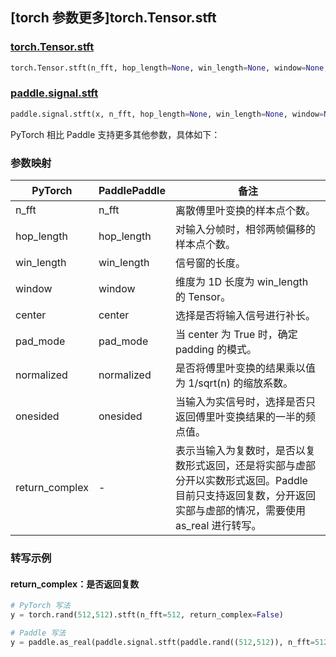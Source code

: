 ## [torch 参数更多]torch.Tensor.stft

### [torch.Tensor.stft](https://pytorch.org/docs/stable/generated/torch.Tensor.stft.html#torch.Tensor.stft)

```python
torch.Tensor.stft(n_fft, hop_length=None, win_length=None, window=None, center=True, pad_mode='reflect', normalized=False, onesided=None, return_complex=None)
```

### [paddle.signal.stft](https://www.paddlepaddle.org.cn/documentation/docs/zh/develop/api/paddle/signal/stft_cn.html)

```python
paddle.signal.stft(x, n_fft, hop_length=None, win_length=None, window=None, center=True, pad_mode='reflect', normalized=False, onesided=True, name=None)
```

PyTorch 相比 Paddle 支持更多其他参数，具体如下：

### 参数映射
| PyTorch    | PaddlePaddle | 备注 |
| ---------- | ------------ | ------- |
| n_fft      | n_fft        | 离散傅里叶变换的样本点个数。 |
| hop_length | hop_length   | 对输入分帧时，相邻两帧偏移的样本点个数。 |
| win_length | win_length   | 信号窗的长度。 |
| window     | window       | 维度为 1D 长度为 win_length 的 Tensor。 |
| center     | center       | 选择是否将输入信号进行补长。 |
| pad_mode   | pad_mode     | 当 center 为 True 时，确定 padding 的模式。 |
| normalized | normalized   | 是否将傅里叶变换的结果乘以值为 1/sqrt(n) 的缩放系数。 |
| onesided   | onesided     | 当输入为实信号时，选择是否只返回傅里叶变换结果的一半的频点值。 |
| return_complex | -        | 表示当输入为复数时，是否以复数形式返回，还是将实部与虚部分开以实数形式返回。Paddle 目前只支持返回复数，分开返回实部与虚部的情况，需要使用 as_real 进行转写。 |

### 转写示例
#### return_complex：是否返回复数
```python
# PyTorch 写法
y = torch.rand(512,512).stft(n_fft=512, return_complex=False)

# Paddle 写法
y = paddle.as_real(paddle.signal.stft(paddle.rand((512,512)), n_fft=512))
```
